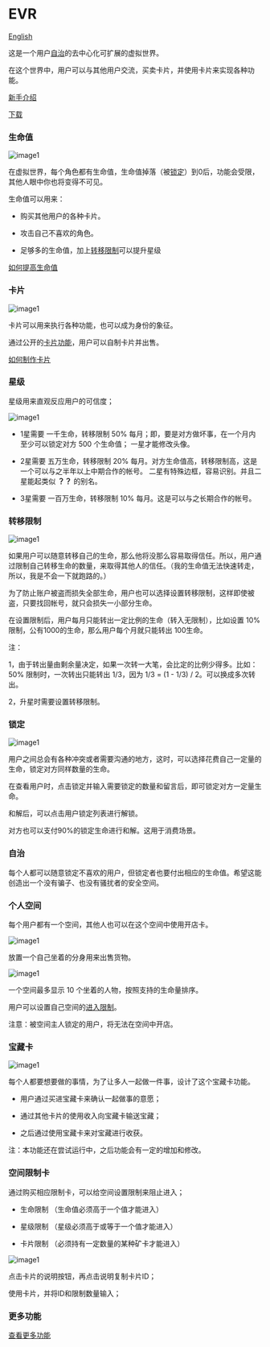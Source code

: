 # EVR

[English](README.md)

这是一个用户[自治](#自治)的去中心化可扩展的虚拟世界。

在这个世界中，用户可以与其他用户交流，买卖卡片，并使用卡片来实现各种功能。

[新手介绍](intro-cn.md)

[下载](http://eosvr.io/index-cn.html)



### 生命值

![image1](img/life1.jpg)

在虚拟世界，每个角色都有生命值，生命值掉落（被[锁定](#锁定)）到0后，功能会受限，其他人眼中你也将变得不可见。

生命值可以用来：

- 购买其他用户的各种卡片。

- 攻击自己不喜欢的角色。

- 足够多的生命值，加上[转移限制](#转移限制)可以提升星级


[如何提高生命值](how-to-life-cn.md)


### 卡片

![image1](img/card1.jpg)

卡片可以用来执行各种功能，也可以成为身份的象征。

通过公开的[卡片功能](how-to-card-cn.md#功能)，用户可以自制卡片并出售。

[如何制作卡片](how-to-card-cn.md)


### 星级

星级用来直观反应用户的可信度；

![image1](img/star1.jpg)

- 1星需要 一千生命，转移限制 50% 每月；即，要是对方做坏事，在一个月内至少可以锁定对方 500 个生命值；
一星才能修改头像。


- 2星需要 五万生命，转移限制 20% 每月。对方生命值高，转移限制高，这是一个可以与之半年以上中期合作的帐号。
二星有特殊边框，容易识别。并且二星能起类似 **？？** 的别名。


- 3星需要 一百万生命，转移限制 10% 每月。这是可以与之长期合作的帐号。


### 转移限制

![image1](img/limit1.jpg)

如果用户可以随意转移自己的生命，那么他将没那么容易取得信任。所以，用户通过限制自己转移生命的数量，来取得其他人的信任。（我的生命值无法快速转走，所以，我是不会一下就跑路的。）

为了防止账户被盗而损失全部生命，用户也可以选择设置转移限制，这样即使被盗，只要找回帐号，就只会损失一小部分生命。

在设置限制后，用户每月只能转出一定比例的生命（转入无限制），比如设置 10%限制，公有1000的生命，那么用户每个月就只能转出 100生命。

注：

1，由于转出量由剩余量决定，如果一次转一大笔，会比定的比例少得多。比如：50% 限制时，一次转出只能转出 1/3，因为 1/3 = (1 - 1/3) / 2。可以换成多次转出。

2，升星时需要设置转移限制。



### 锁定

![image1](img/lock1.jpg)

用户之间总会有各种冲突或者需要沟通的地方，这时，可以选择花费自己一定量的生命，锁定对方同样数量的生命。

在查看用户时，点击锁定并输入需要锁定的数量和留言后，即可锁定对方一定量生命。

和解后，可以点击用户锁定列表进行解锁。

对方也可以支付90%的锁定生命进行和解。这用于消费场景。


### 自治

每个人都可以随意锁定不喜欢的用户，但锁定者也要付出相应的生命值。希望这能创造出一个没有骗子、也没有骚扰者的安全空间。


### 个人空间

每个用户都有一个空间，其他人也可以在这个空间中使用开店卡。

![image1](img/space1.jpg)

放置一个自己坐着的分身用来出售货物。

![image1](img/sit1.jpg)

一个空间最多显示 10 个坐着的人物，按照支持的生命量排序。

用户可以设置自己空间的[进入限制](limit.md)。

注意：被空间主人锁定的用户，将无法在空间中开店。


### 宝藏卡

![image1](img/treasure1.jpg)

每个人都要想要做的事情，为了让多人一起做一件事，设计了这个宝藏卡功能。

- 用户通过买进宝藏卡来确认一起做事的意愿；

- 通过其他卡片的使用收入向宝藏卡输送宝藏；

- 之后通过使用宝藏卡来对宝藏进行收获。

注：本功能还在尝试运行中，之后功能会有一定的增加和修改。


### 空间限制卡

通过购买相应限制卡，可以给空间设置限制来阻止进入；

- 生命限制 （生命值必须高于一个值才能进入）

- 星级限制 （星级必须高于或等于一个值才能进入）

- 卡片限制 （必须持有一定数量的某种矿卡才能进入）

![image1](img/space_limit1.jpg)

点击卡片的说明按钮，再点击说明复制卡片ID；

使用卡片，并将ID和限制数量输入；


### 更多功能

[查看更多功能](more.md)
